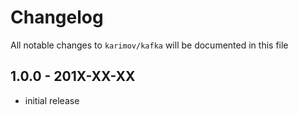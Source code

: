 # Changelog

All notable changes to `karimov/kafka` will be documented in this file

## 1.0.0 - 201X-XX-XX

- initial release
